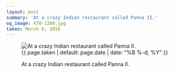 ```yaml
---
layout: post
summary: 'At a crazy Indian restaurant called Panna II.'
og_image: 470-1280.jpg
taken: March 6, 2016
---
```


<figure class="post" data-src="{{ site.assets_url }}/{{ page.og_image }}">
<img alt="At a crazy Indian restaurant called Panna II." sizes="(min-width: 700px) 50vw, calc(100vw - 2rem)" src="{{ site.assets_url }}/470-640.jpg" srcset="{{ site.assets_url }}/470-1280.jpg 1280w, {{ site.assets_url }}/470-960.jpg 960w, {{ site.assets_url }}/470-640.jpg 640w, {{ site.assets_url }}/470-320.jpg 320w"/>
<figcaption>
<time>{{ page.taken | default: page.date | date: "%B %-d, %Y" }}</time>
<p>At a crazy Indian restaurant called Panna II.</p>
</figcaption>
</figure>
